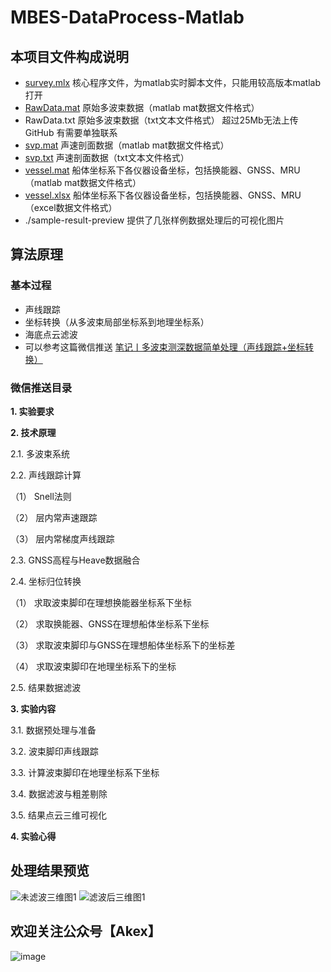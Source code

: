 # MBES-DataProcess-Matlab

## 本项目文件构成说明
- [survey.mlx](https://github.com/AkexStar/MBES-DataProcess-Matlab/blob/main/survey.mlx) 核心程序文件，为matlab实时脚本文件，只能用较高版本matlab打开
- [RawData.mat](https://github.com/AkexStar/MBES-DataProcess-Matlab/blob/main/RawData.mat) 原始多波束数据（matlab mat数据文件格式）
- RawData.txt 原始多波束数据（txt文本文件格式） 超过25Mb无法上传GitHub 有需要单独联系
- [svp.mat](https://github.com/AkexStar/MBES-DataProcess-Matlab/blob/main/svp.mat) 声速剖面数据（matlab mat数据文件格式）
- [svp.txt](https://github.com/AkexStar/MBES-DataProcess-Matlab/blob/main/svp.txt) 声速剖面数据（txt文本文件格式）
- [vessel.mat](https://github.com/AkexStar/MBES-DataProcess-Matlab/blob/main/vessel.mat) 船体坐标系下各仪器设备坐标，包括换能器、GNSS、MRU（matlab mat数据文件格式）
- [vessel.xlsx](https://github.com/AkexStar/MBES-DataProcess-Matlab/blob/main/vessel.xlsx) 船体坐标系下各仪器设备坐标，包括换能器、GNSS、MRU（excel数据文件格式）
- ./sample-result-preview 提供了几张样例数据处理后的可视化图片
## 算法原理

### 基本过程
- 声线跟踪
- 坐标转换（从多波束局部坐标系到地理坐标系）
- 海底点云滤波
- 可以参考这篇微信推送 [笔记丨多波束测深数据简单处理（声线跟踪+坐标转换）](https://mp.weixin.qq.com/s/uopvvRfChe-lT3MKV3yVUg)

### 微信推送目录
**1. 实验要求**

**2. 技术原理**

  2.1. 多波束系统
  
  2.2. 声线跟踪计算
  
（1） Snell法则

（2） 层内常声速跟踪

（3） 层内常梯度声线跟踪
    
  2.3. GNSS高程与Heave数据融合
  
  2.4. 坐标归位转换
  
（1） 求取波束脚印在理想换能器坐标系下坐标  

（2） 求取换能器、GNSS在理想船体坐标系下坐标

（3） 求取波束脚印与GNSS在理想船体坐标系下的坐标差

（4） 求取波束脚印在地理坐标系下的坐标
    
2.5. 结果数据滤波

**3. 实验内容**

  3.1. 数据预处理与准备
  
  3.2. 波束脚印声线跟踪
  
  3.3. 计算波束脚印在地理坐标系下坐标
  
  3.4. 数据滤波与粗差剔除
  
  3.5. 结果点云三维可视化

**4. 实验心得**

## 处理结果预览
![未滤波三维图1](https://user-images.githubusercontent.com/55226358/227261659-98959b37-96f6-40ed-9d5b-66ffb424715d.png)
![滤波后三维图1](https://user-images.githubusercontent.com/55226358/227261774-2df50aac-0577-4888-a7ee-2c448e8ce77e.png)


## 欢迎关注公众号【Akex】
![image](https://user-images.githubusercontent.com/55226358/227260968-d5fe3591-b752-4554-b815-194df4d3bcb2.png)

